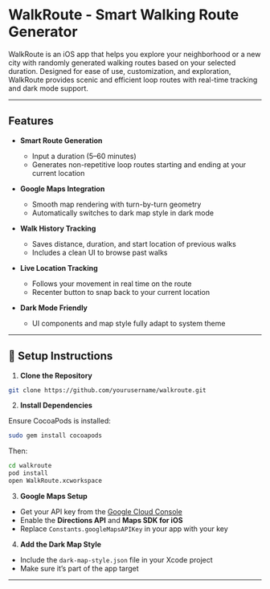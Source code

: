 # WalkRoute - Smart Walking Route Generator

WalkRoute is an iOS app that helps you explore your neighborhood or a new city with randomly generated walking routes based on your selected duration. Designed for ease of use, customization, and exploration, WalkRoute provides scenic and efficient loop routes with real-time tracking and dark mode support.

---

## Features

- **Smart Route Generation**
  - Input a duration (5–60 minutes)
  - Generates non-repetitive loop routes starting and ending at your current location

- **Google Maps Integration**
  - Smooth map rendering with turn-by-turn geometry
  - Automatically switches to dark map style in dark mode

- **Walk History Tracking**
  - Saves distance, duration, and start location of previous walks
  - Includes a clean UI to browse past walks

- **Live Location Tracking**
  - Follows your movement in real time on the route
  - Recenter button to snap back to your current location

- **Dark Mode Friendly**
  - UI components and map style fully adapt to system theme

---

## 🔧 Setup Instructions

1. **Clone the Repository**

```bash
git clone https://github.com/yourusername/walkroute.git
```

2. **Install Dependencies**

Ensure CocoaPods is installed:
```bash
sudo gem install cocoapods
```
Then:
```bash
cd walkroute
pod install
open WalkRoute.xcworkspace
```

3. **Google Maps Setup**
- Get your API key from the [Google Cloud Console](https://console.cloud.google.com/)
- Enable the **Directions API** and **Maps SDK for iOS**
- Replace `Constants.googleMapsAPIKey` in your app with your key

4. **Add the Dark Map Style**
- Include the `dark-map-style.json` file in your Xcode project
- Make sure it’s part of the app target


---
